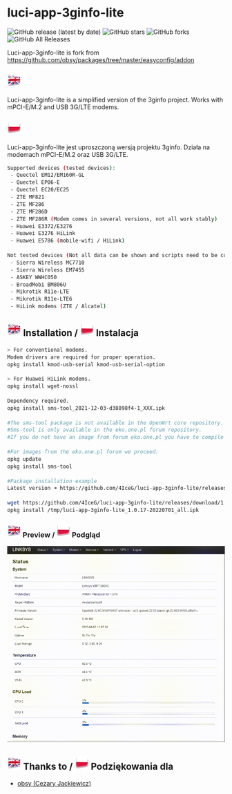 # luci-app-3ginfo-lite

![GitHub release (latest by date)](https://img.shields.io/github/v/release/4IceG/luci-app-3ginfo-lite?style=flat-square)
![GitHub stars](https://img.shields.io/github/stars/4IceG/luci-app-3ginfo-lite?style=flat-square)
![GitHub forks](https://img.shields.io/github/forks/4IceG/luci-app-3ginfo-lite?style=flat-square)
![GitHub All Releases](https://img.shields.io/github/downloads/4IceG/luci-app-3ginfo-lite/total)

Luci-app-3ginfo-lite is fork from https://github.com/obsy/packages/tree/master/easyconfig/addon

### <img src="https://raw.githubusercontent.com/4IceG/Personal_data/master/dooffy_design_icons_EU_flags_United_Kingdom.png" height="32">
Luci-app-3ginfo-lite is a simplified version of the 3ginfo project. Works with mPCI-E/M.2 and USB 3G/LTE modems.

### <img src="https://raw.githubusercontent.com/4IceG/Personal_data/master/dooffy_design_icons_EU_flags_Poland.png" height="32">
Luci-app-3ginfo-lite jest uproszczoną wersją projektu 3ginfo. Działa na modemach mPCI-E/M.2 oraz USB 3G/LTE.


``` bash
Supported devices (tested devices):
 - Quectel EM12/EM160R-GL
 - Quectel EP06-E
 - Quectel EC20/EC25
 - ZTE MF821
 - ZTE MF286
 - ZTE MF286D
 - ZTE MF286R (Modem comes in several versions, not all work stably)
 - Huawei E3372/E3276
 - Huawei E3276 HiLink
 - Huawei E5786 (mobile-wifi / HiLink)
 
Not tested devices (Not all data can be shown and scripts need to be corrected):
 - Sierra Wireless MC7710
 - Sierra Wireless EM7455
 - ASKEY WWHC050
 - BroadMobi BM806U
 - Mikrotik R11e-LTE
 - Mikrotik R11e-LTE6
 - HiLink modems (ZTE / Alcatel)

```

## <img src="https://raw.githubusercontent.com/4IceG/Personal_data/master/dooffy_design_icons_EU_flags_United_Kingdom.png" height="32"> Installation / <img src="https://raw.githubusercontent.com/4IceG/Personal_data/master/dooffy_design_icons_EU_flags_Poland.png" height="32"> Instalacja
``` bash
> For conventional modems.
Modem drivers are required for proper operation.
opkg install kmod-usb-serial kmod-usb-serial-option

> For Huawei HiLink modems.
opkg install wget-nossl

Dependency required.
opkg install sms-tool_2021-12-03-d38898f4-1_XXX.ipk

#The sms-tool package is not available in the OpenWrt core repository. 
#Sms-tool is only available in the eko.one.pl forum repository. 
#If you do not have an image from forum eko.one.pl you have to compile the package manually.

#For images from the eko.one.pl forum we proceed:
opkg update
opkg install sms-tool

#Package installation example
Latest version ➜ https://github.com/4IceG/luci-app-3ginfo-lite/releases/latest

wget https://github.com/4IceG/luci-app-3ginfo-lite/releases/download/1.0.17-20220701/luci-app-3ginfo-lite_1.0.17-20220701_all.ipk -O /tmp/luci-app-3ginfo-lite_1.0.17-20220701_all.ipk
opkg install /tmp/luci-app-3ginfo-lite_1.0.17-20220701_all.ipk

```


### <img src="https://raw.githubusercontent.com/4IceG/Personal_data/master/dooffy_design_icons_EU_flags_United_Kingdom.png" height="32"> Preview / <img src="https://raw.githubusercontent.com/4IceG/Personal_data/master/dooffy_design_icons_EU_flags_Poland.png" height="32"> Podgląd

![](https://github.com/4IceG/Personal_data/blob/master/zrzuty/1.0.15-20220325.gif?raw=true)

## <img src="https://raw.githubusercontent.com/4IceG/Personal_data/master/dooffy_design_icons_EU_flags_United_Kingdom.png" height="32"> Thanks to / <img src="https://raw.githubusercontent.com/4IceG/Personal_data/master/dooffy_design_icons_EU_flags_Poland.png" height="32"> Podziękowania dla
- [obsy (Cezary Jackiewicz)](https://github.com/obsy)
